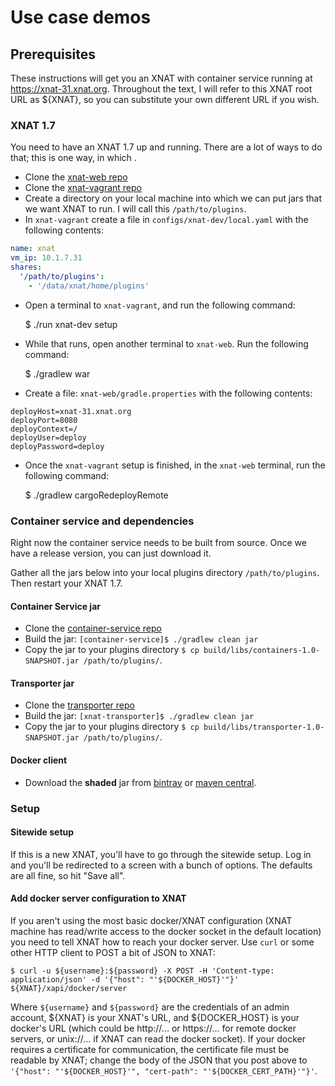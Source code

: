# Use case demos

## Prerequisites
These instructions will get you an XNAT with container service running at https://xnat-31.xnat.org. Throughout the text, I will refer to this XNAT root URL as ${XNAT}, so you can substitute your own different URL if you wish.

### XNAT 1.7
You need to have an XNAT 1.7 up and running. There are a lot of ways to do that; this is one way, in which .

* Clone the [xnat-web repo](https://bitbucket.org/xnatdev/xnat-web)
* Clone the [xnat-vagrant repo](https://bitbucket.org/xnatdev/xnat-vagrant)
* Create a directory on your local machine into which we can put jars that we want XNAT to run. I will call this `/path/to/plugins`.
* In `xnat-vagrant` create a file in `configs/xnat-dev/local.yaml` with the following contents:

```yaml
name: xnat
vm_ip: 10.1.7.31
shares:
  '/path/to/plugins':
    - '/data/xnat/home/plugins'
```

* Open a terminal to `xnat-vagrant`, and run the following command:

    $ ./run xnat-dev setup

* While that runs, open another terminal to `xnat-web`. Run the following command:

    $ ./gradlew war

* Create a file: `xnat-web/gradle.properties` with the following contents:

```properties
deployHost=xnat-31.xnat.org
deployPort=8080
deployContext=/
deployUser=deploy
deployPassword=deploy
```

* Once the `xnat-vagrant` setup is finished, in the `xnat-web` terminal, run the following command:

    $ ./gradlew cargoRedeployRemote

### Container service and dependencies
Right now the container service needs to be built from source. Once we have a release version, you can just download it.

Gather all the jars below into your local plugins directory `/path/to/plugins`. Then restart your XNAT 1.7.

#### Container Service jar
* Clone the [container-service repo](https://github.com/nrgXnat/container-service)
* Build the jar: `[container-service]$ ./gradlew clean jar`
* Copy the jar to your plugins directory `$ cp build/libs/containers-1.0-SNAPSHOT.jar /path/to/plugins/`.

#### Transporter jar
* Clone the [transporter repo](https://github.com/nrgXnat/xnat-transporter)
* Build the jar: `[xnat-transporter]$ ./gradlew clean jar`
* Copy the jar to your plugins directory `$ cp build/libs/transporter-1.0-SNAPSHOT.jar /path/to/plugins/`.

#### Docker client
* Download the **shaded** jar from [bintray](https://bintray.com/bintray/jcenter/com.spotify%3Adocker-client) or [maven central](http://search.maven.org/#search%7Cga%7C1%7Ccom.spotify.docker-client).

### Setup

#### Sitewide setup
If this is a new XNAT, you'll have to go through the sitewide setup. Log in and you'll be redirected to a screen with a bunch of options. The defaults are all fine, so hit "Save all".

#### Add docker server configuration to XNAT
If you aren't using the most basic docker/XNAT configuration (XNAT machine has read/write access to the docker socket in the default location) you need to tell XNAT how to reach your docker server. Use `curl` or some other HTTP client to POST a bit of JSON to XNAT:

    $ curl -u ${username}:${password} -X POST -H 'Content-type: application/json' -d '{"host": "'${DOCKER_HOST}'"}' ${XNAT}/xapi/docker/server

Where `${username}` and `${password}` are the credentials of an admin account, ${XNAT} is your XNAT's URL, and ${DOCKER_HOST} is your docker's URL (which could be http://... or https://... for remote docker servers, or unix://... if XNAT can read the docker socket). If your docker requires a certificate for communication, the certificate file must be readable by XNAT; change the body of the JSON that you post above to `'{"host": "'${DOCKER_HOST}'", "cert-path": "'${DOCKER_CERT_PATH}'"}'`.
